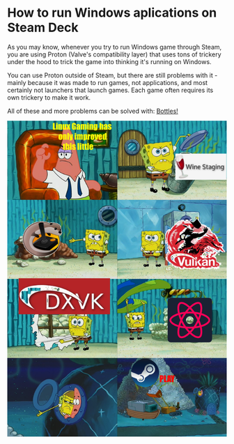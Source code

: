 # How to run Windows aplications on Steam Deck
As you may know, whenever you try to run Windows game through Steam, you are using Proton (Valve's compatibility layer) that uses tons of trickery under the hood to trick the game into thinking it's running on Windows.  

You can use Proton outside of Steam, but there are still problems with it - mainly because it was made to run games, not applications, and most certainly not launchers that launch games. Each game often requires its own trickery to make it work.

All of these and more problems can be solved with: [Bottles!](./meet_bottles.md)

![Gaming on Linux meme u/Mal_Dun](../images/gaming_on_linux.webp)
